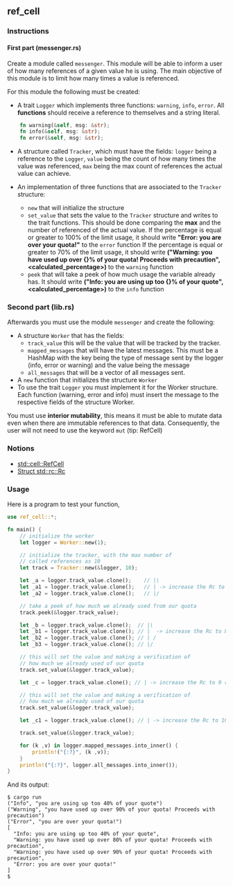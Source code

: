 ## ref_cell

### Instructions

#### First part (messenger.rs)

Create a module called `messenger`. This module will be able to inform a user of how many references of a given value he is using.
The main objective of this module is to limit how many times a value is referenced.

For this module the following must be created:

- A trait `Logger` which implements three functions: `warning`, `info`, `error`. All **functions** should receive a reference to themselves and a string literal.

```rust
    fn warning(&self, msg: &str);
    fn info(&self, msg: &str);
    fn error(&self, msg: &str);
```

- A structure called `Tracker`, which must have the fields: `logger` being a reference to the `Logger`, `value` being the count of how many times the value was referenced,
  `max` being the max count of references the actual value can achieve.

- An implementation of three functions that are associated to the `Tracker` structure:
  - `new` that will initialize the structure
  - `set_value` that sets the value to the `Tracker` structure and writes to the trait functions. This should be done comparing the **max** and the number of referenced of the actual value.
    If the percentage is equal or greater to 100% of the limit usage, it should write **"Error: you are over your quota!"** to the `error` function
    If the percentage is equal or greater to 70% of the limit usage, it should write **("Warning: you have used up over {}% of your quota! Proceeds with precaution", <calculated_percentage>)** to the `warning` function
  - `peek` that will take a peek of how much usage the variable already has. It should write **("Info: you are using up too {}% of your quote", <calculated_percentage>)** to the `info` function

### Second part (lib.rs)

Afterwards you must use the module `messenger` and create the following:

- A structure `Worker` that has the fields:
  - `track_value` this will be the value that will be tracked by the tracker.
  - `mapped_messages` that will have the latest messages. This must be a HashMap with the key being the type of message
    sent by the logger (info, error or warning) and the value being the message
  - `all_messages` that will be a vector of all messages sent.
- A `new` function that initializes the structure `Worker`
- To use the trait `Logger` you must implement it for the Worker structure. Each function (warning, error and info) must insert the message to the
  respective fields of the structure Worker.

You must use **interior mutability**, this means it must be able to mutate data even when there are immutable references to that data. Consequently, the user will not need to use the keyword `mut` (tip: RefCell)

### Notions

- [std::cell::RefCell](https://doc.rust-lang.org/std/cell/struct.RefCell.html)
- [Struct std::rc::Rc](https://doc.rust-lang.org/std/rc/struct.Rc.html)

### Usage

Here is a program to test your function,

```rust
use ref_cell::*;

fn main() {
    // initialize the worker
    let logger = Worker::new(1);

    // initialize the tracker, with the max number of
    // called references as 10
    let track = Tracker::new(&logger, 10);

    let _a = logger.track_value.clone();    // |\
    let _a1 = logger.track_value.clone();   // | -> increase the Rc to 4 references
    let _a2 = logger.track_value.clone();   // |/

    // take a peek of how much we already used from our quota
    track.peek(&logger.track_value);

    let _b = logger.track_value.clone();  // |\
    let _b1 = logger.track_value.clone(); // |  -> increase the Rc to 8 references
    let _b2 = logger.track_value.clone(); // | /
    let _b3 = logger.track_value.clone(); // |/

    // this will set the value and making a verification of
    // how much we already used of our quota
    track.set_value(&logger.track_value);

    let _c = logger.track_value.clone(); // | -> increase the Rc to 9 references

    // this will set the value and making a verification of
    // how much we already used of our quota
    track.set_value(&logger.track_value);

    let _c1 = logger.track_value.clone(); // | -> increase the Rc to 10 references, this will be the limit

    track.set_value(&logger.track_value);

    for (k ,v) in logger.mapped_messages.into_inner() {
        println!("{:?}", (k ,v));
    }
    println!("{:?}", logger.all_messages.into_inner());
}
```

And its output:

```console
$ cargo run
("Info", "you are using up too 40% of your quote")
("Warning", "you have used up over 90% of your quota! Proceeds with precaution")
("Error", "you are over your quota!")
[
  "Info: you are using up too 40% of your quote",
  "Warning: you have used up over 80% of your quota! Proceeds with precaution",
  "Warning: you have used up over 90% of your quota! Proceeds with precaution",
  "Error: you are over your quota!"
]
$
```
